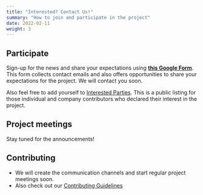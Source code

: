```yaml
---
title: "Interested? Contact Us!"
summary: "How to join and participate in the project"
date: 2022-02-11
weight: 3
---
```


## Participate

Sign-up for the news and share your expectations using
**[this Google Form](https://bit.ly/openfeature-signup)**.
This form collects contact emails and also offers opportunities to share your expectations for the project.
We will contact you soon.

Also feel free to add yourself to
[Interested Parties](https://github.com/openfeatureflags/governance/blob/main/interested-parties.md).
This is a public listing for those individual and company contributors
who declared their interest in the project.

## Project meetings

Stay tuned for the announcements!

## Contributing

* We will create the communication channels and start regular project meetings soon.
* Also check out our [Contributing Guidelines](https://github.com/openfeatureflags/.github/blob/main/CONTRIBUTING.md)
